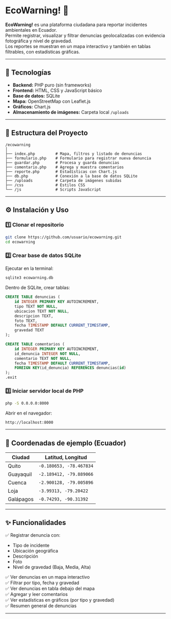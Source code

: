 # EcoWarning! 🌱

**EcoWarning!** es una plataforma ciudadana para reportar incidentes ambientales en Ecuador.  
Permite registrar, visualizar y filtrar denuncias geolocalizadas con evidencia fotográfica y nivel de gravedad.  
Los reportes se muestran en un mapa interactivo y también en tablas filtrables, con estadísticas gráficas.

---

## 📌 Tecnologías

- **Backend:** PHP puro (sin frameworks)
- **Frontend:** HTML, CSS y JavaScript básico
- **Base de datos:** SQLite
- **Mapa:** OpenStreetMap con Leaflet.js
- **Gráficos:** Chart.js
- **Almacenamiento de imágenes:** Carpeta local `/uploads`

---

## 📂 Estructura del Proyecto

```
/ecowarning
│
├── index.php         # Mapa, filtros y listado de denuncias
├── formulario.php    # Formulario para registrar nueva denuncia
├── guardar.php       # Procesa y guarda denuncias
├── comentario.php    # Agrega y muestra comentarios
├── reporte.php       # Estadísticas con Chart.js
├── db.php            # Conexión a la base de datos SQLite
├── /uploads          # Carpeta de imágenes subidas
├── /css              # Estilos CSS
└── /js               # Scripts JavaScript
```

---

## ⚙ Instalación y Uso

### 1️⃣ Clonar el repositorio
```bash
git clone https://github.com/usuario/ecowarning.git
cd ecowarning
```

### 2️⃣ Crear base de datos SQLite
Ejecutar en la terminal:
```bash
sqlite3 ecowarning.db
```
Dentro de SQLite, crear tablas:
```sql
CREATE TABLE denuncias (
    id INTEGER PRIMARY KEY AUTOINCREMENT,
    tipo TEXT NOT NULL,
    ubicacion TEXT NOT NULL,
    descripcion TEXT,
    foto TEXT,
    fecha TIMESTAMP DEFAULT CURRENT_TIMESTAMP,
    gravedad TEXT
);

CREATE TABLE comentarios (
    id INTEGER PRIMARY KEY AUTOINCREMENT,
    id_denuncia INTEGER NOT NULL,
    comentario TEXT NOT NULL,
    fecha TIMESTAMP DEFAULT CURRENT_TIMESTAMP,
    FOREIGN KEY(id_denuncia) REFERENCES denuncias(id)
);
.exit
```

### 3️⃣ Iniciar servidor local de PHP
```bash
php -S 0.0.0.0:8000
```
Abrir en el navegador:
```
http://localhost:8000
```

---

## 📍 Coordenadas de ejemplo (Ecuador)

| Ciudad        | Latitud, Longitud        |
|--------------|--------------------------|
| Quito        | `-0.180653, -78.467834`   |
| Guayaquil    | `-2.189412, -79.889066`   |
| Cuenca       | `-2.900128, -79.005896`   |
| Loja         | `-3.99313, -79.20422`     |
| Galápagos    | `-0.74293, -90.31392`     |

---

## ✨ Funcionalidades

✅ Registrar denuncia con:
- Tipo de incidente  
- Ubicación geográfica  
- Descripción  
- Foto  
- Nivel de gravedad (Baja, Media, Alta)

✅ Ver denuncias en un mapa interactivo  
✅ Filtrar por tipo, fecha y gravedad  
✅ Ver denuncias en tabla debajo del mapa  
✅ Agregar y leer comentarios  
✅ Ver estadísticas en gráficos (por tipo y gravedad)  
✅ Resumen general de denuncias  

---
